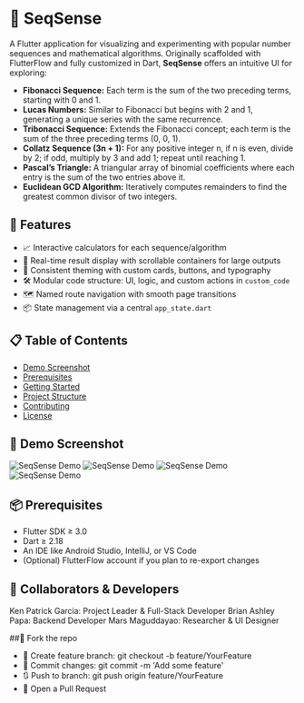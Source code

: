 # 🔢 SeqSense

A Flutter application for visualizing and experimenting with popular number sequences and mathematical algorithms. Originally scaffolded with FlutterFlow and fully customized in Dart, **SeqSense** offers an intuitive UI for exploring:

- **Fibonacci Sequence:** Each term is the sum of the two preceding terms, starting with 0 and 1.
- **Lucas Numbers:** Similar to Fibonacci but begins with 2 and 1, generating a unique series with the same recurrence.
- **Tribonacci Sequence:** Extends the Fibonacci concept; each term is the sum of the three preceding terms (0, 0, 1).
- **Collatz Sequence (3n + 1):** For any positive integer n, if n is even, divide by 2; if odd, multiply by 3 and add 1; repeat until reaching 1.
- **Pascal’s Triangle:** A triangular array of binomial coefficients where each entry is the sum of the two entries above it.
- **Euclidean GCD Algorithm:** Iteratively computes remainders to find the greatest common divisor of two integers.

## 🚀 Features

- 📈 Interactive calculators for each sequence/algorithm
- 🔄 Real-time result display with scrollable containers for large outputs
- 🎨 Consistent theming with custom cards, buttons, and typography
- 🛠️ Modular code structure: UI, logic, and custom actions in `custom_code`
- 🗺️ Named route navigation with smooth page transitions
- 📦 State management via a central `app_state.dart`

## 📋 Table of Contents

- [Demo Screenshot](#demo-screenshot)
- [Prerequisites](#prerequisites)
- [Getting Started](#getting-started)
- [Project Structure](#project-structure)
- [Contributing](#contributing)
- [License](#license)

## 📸 Demo Screenshot

![SeqSense Demo](assets/screenshots/1.jpg)
![SeqSense Demo](assets/screenshots/2.jpg)
![SeqSense Demo](assets/screenshots/3.jpg)
![SeqSense Demo](assets/screenshots/4.jpg)

## 📦 Prerequisites

- Flutter SDK ≥ 3.0
- Dart ≥ 2.18
- An IDE like Android Studio, IntelliJ, or VS Code
- (Optional) FlutterFlow account if you plan to re-export changes

## 🤝 Collaborators & Developers

Ken Patrick Garcia: Project Leader & Full-Stack Developer
Brian Ashley Papa: Backend Developer
Mars Maguddayao: Researcher & UI Designer

##🍴 Fork the repo

- 🔄 Create feature branch: git checkout -b feature/YourFeature
- 📝 Commit changes: git commit -m 'Add some feature'
- 🔃 Push to branch: git push origin feature/YourFeature
- 📩 Open a Pull Request
